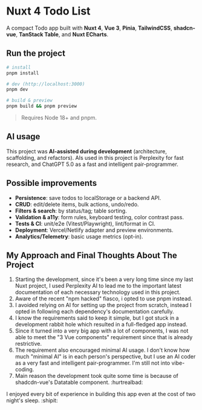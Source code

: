 # Nuxt 4 Todo List

A compact Todo app built with **Nuxt 4**, **Vue 3**, **Pinia**, **TailwindCSS**, **shadcn-vue**, **TanStack Table**, and **Nuxt ECharts**.

## Run the project
```bash
# install
pnpm install

# dev (http://localhost:3000)
pnpm dev

# build & preview
pnpm build && pnpm preview
```
> Requires Node 18+ and pnpm.

## AI usage
This project was **AI-assisted during development** (architecture, scaffolding, and refactors).
AIs used in this project is Perplexity for fast research, and ChatGPT 5.0 as a fast and intelligent pair-programmer.

## Possible improvements
- **Persistence**: save todos to localStorage or a backend API.
- **CRUD**: edit/delete items, bulk actions, undo/redo.
- **Filters & search**: by status/tag; table sorting.
- **Validation & a11y**: form rules, keyboard testing, color contrast pass.
- **Tests & CI**: unit/e2e (Vitest/Playwright), lint/format in CI.
- **Deployment**: Vercel/Netlify adapter and preview environments.
- **Analytics/Telemetry**: basic usage metrics (opt-in).

## My Approach and Final Thoughts About The Project

1. Starting the development, since it's been a very long time since my last Nuxt project, I used Perplexity AI to lead me to the important latest documentation of each necessary technology used in this project.
2. Aware of the recent "npm hacked" fiasco, i opted to use pnpm instead.
3. I avoided relying on AI for setting up the project from scratch, instead I opted in following each dependency's documentation carefully.
4. I know the requirements said to keep it simple, but I got stuck in a development rabbit hole which resulted in a full-fledged app instead.
5. Since it turned into a very big app with a lot of components, I was not able to meet the "3 Vue components" requirement since that is already restrictive.
6. The requirement also encouraged minimal AI usage. I don't know how much "minimal AI" is in each person's perspective, but I use an AI coder as a very fast and intelligent pair-programmer. I'm still not into vibe-coding.
7. Main reason the development took quite some time is because of shadcdn-vue's Datatable component. :hurtrealbad:

I enjoyed every bit of experience in building this app even at the cost of two night's sleep. :shipit:
